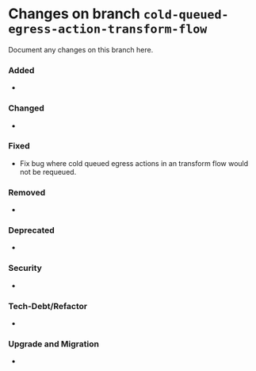 # Changes on branch `cold-queued-egress-action-transform-flow`
Document any changes on this branch here.
### Added
- 

### Changed
- 

### Fixed
- Fix bug where cold queued egress actions in an transform flow would not be requeued. 

### Removed
- 

### Deprecated
- 

### Security
- 

### Tech-Debt/Refactor
- 

### Upgrade and Migration
- 
